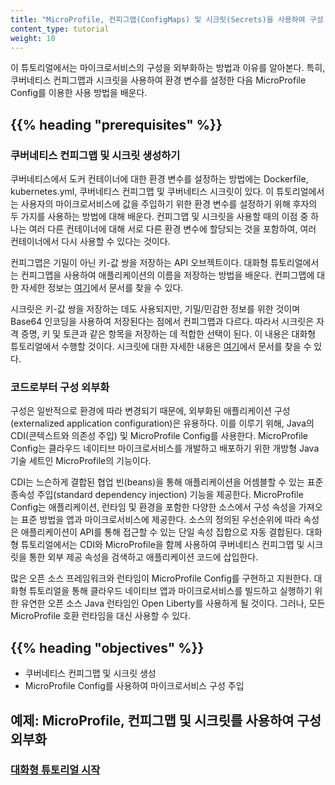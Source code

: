 ```yaml
---
title: "MicroProfile, 컨피그맵(ConfigMaps) 및 시크릿(Secrets)을 사용하여 구성 외부화(externalizing)"
content_type: tutorial
weight: 10
---
```


<!-- overview -->

이 튜토리얼에서는 마이크로서비스의 구성을 외부화하는 방법과 이유를 알아본다. 특히, 쿠버네티스 컨피그맵과 시크릿을 사용하여 환경 변수를 설정한 다음 MicroProfile Config를 이용한 사용 방법을 배운다.


## {{% heading "prerequisites" %}}

### 쿠버네티스 컨피그맵 및 시크릿 생성하기
쿠버네티스에서 도커 컨테이너에 대한 환경 변수를 설정하는 방법에는 Dockerfile, kubernetes.yml, 쿠버네티스 컨피그맵 및 쿠버네티스 시크릿이 있다. 이 튜토리얼에서는 사용자의 마이크로서비스에 값을 주입하기 위한 환경 변수를 설정하기 위해 후자의 두 가지를 사용하는 방법에 대해 배운다. 컨피그맵 및 시크릿을 사용할 때의 이점 중 하나는 여러 다른 컨테이너에 대해 서로 다른 환경 변수에 할당되는 것을 포함하여, 여러 컨테이너에서 다시 사용할 수 있다는 것이다.

컨피그맵은 기밀이 아닌 키-값 쌍을 저장하는 API 오브젝트이다. 대화형 튜토리얼에서는 컨피그맵을 사용하여 애플리케이션의 이름을 저장하는 방법을 배운다. 컨피그맵에 대한 자세한 정보는 [여기](/docs/tasks/configure-pod-container/configure-pod-configmap/)에서 문서를 찾을 수 있다.

시크릿은 키-값 쌍을 저장하는 데도 사용되지만, 기밀/민감한 정보를 위한 것이며 Base64 인코딩을 사용하여 저장된다는 점에서 컨피그맵과 다르다. 따라서 시크릿은 자격 증명, 키 및 토큰과 같은 항목을 저장하는 데 적합한 선택이 된다. 이 내용은 대화형 튜토리얼에서 수행할 것이다. 시크릿에 대한 자세한 내용은 [여기](/ko/docs/concepts/configuration/secret/)에서 문서를 찾을 수 있다.


### 코드로부터 구성 외부화
구성은 일반적으로 환경에 따라 변경되기 때문에, 외부화된 애플리케이션 구성(externalized application configuration)은 유용하다. 이를 이루기 위해, Java의 CDI(콘텍스트와 의존성 주입) 및 MicroProfile Config를 사용한다. MicroProfile Config는 클라우드 네이티브 마이크로서비스를 개발하고 배포하기 위한 개방형 Java 기술 세트인 MicroProfile의 기능이다.

CDI는 느슨하게 결합된 협업 빈(beans)을 통해 애플리케이션을 어셈블할 수 있는 표준 종속성 주입(standard dependency injection) 기능을 제공한다. MicroProfile Config는 애플리케이션, 런타임 및 환경을 포함한 다양한 소스에서 구성 속성을 가져오는 표준 방법을 앱과 마이크로서비스에 제공한다. 소스의 정의된 우선순위에 따라 속성은 애플리케이션이 API를 통해 접근할 수 있는 단일 속성 집합으로 자동 결합된다. 대화형 튜토리얼에서는 CDI와 MicroProfile을 함께 사용하여 쿠버네티스 컨피그맵 및 시크릿을 통한 외부 제공 속성을 검색하고 애플리케이션 코드에 삽입한다.

많은 오픈 소스 프레임워크와 런타임이 MicroProfile Config를 구현하고 지원한다. 대화형 튜토리얼을 통해 클라우드 네이티브 앱과 마이크로서비스를 빌드하고 실행하기 위한 유연한 오픈 소스 Java 런타임인 Open Liberty를 사용하게 될 것이다. 그러나, 모든 MicroProfile 호환 런타임을 대신 사용할 수 있다.


## {{% heading "objectives" %}}

* 쿠버네티스 컨피그맵 및 시크릿 생성
* MicroProfile Config를 사용하여 마이크로서비스 구성 주입


<!-- lessoncontent -->

## 예제: MicroProfile, 컨피그맵 및 시크릿를 사용하여 구성 외부화
### [대화형 튜토리얼 시작](/ko/docs/tutorials/configuration/configure-java-microservice/configure-java-microservice-interactive/)
